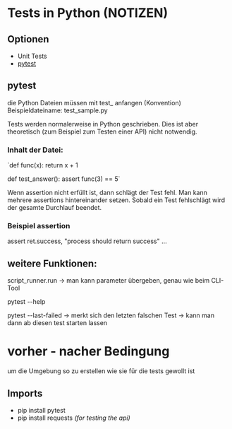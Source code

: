 # Tests in Python (NOTIZEN)

## Optionen

- Unit Tests
- [pytest](https://docs.pytest.org/en/latest/contents.html#toc)

## pytest
die Python Dateien müssen mit test_ anfangen (Konvention)
Beispieldateiname: test_sample.py

Tests werden normalerweise in Python geschrieben.
Dies ist aber theoretisch (zum Beispiel zum Testen einer API) nicht notwendig.

### Inhalt der Datei:
`def func(x):
    return x + 1

def test_answer():
    assert func(3) == 5`

Wenn assertion nicht erfüllt ist, dann schlägt der Test fehl.
Man kann mehrere assertions hintereinander setzen. Sobald ein Test fehlschlägt wird der gesamte Durchlauf beendet.

### Beispiel assertion
assert ret.success, "process should return success"
...

## weitere Funktionen:
script_runner.run -> man kann parameter übergeben, genau wie beim CLI-Tool

pytest --help

pytest --last-failed -> merkt sich den letzten falschen Test -> kann man dann ab diesen test starten lassen

# vorher - nacher Bedingung
um die Umgebung so zu erstellen wie sie für die tests gewollt ist 

## Imports
- pip install pytest
- pip install requests *(for testing the api)*
